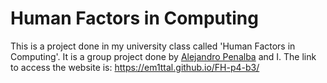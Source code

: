 # Human Factors in Computing

This is a project done in my university class called 'Human Factors in Computing'. It is a group project done by [Alejandro Penalba](https://github.com/APenalba) and I. 
The link to access the website is: https://em1ttal.github.io/FH-p4-b3/
